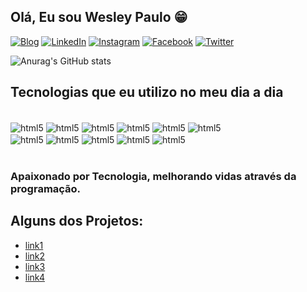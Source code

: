 ## Olá, Eu sou Wesley Paulo  😁

[![Blog](https://img.shields.io/website-up-down-green-red/http/monip.org.svg)](https://github.com/wesleypauloti)
[![LinkedIn](https://img.shields.io/badge/LinkedIn-0077B5?style=for-the-badge&logo=linkedin&logoColor=white)](https://github.com/wesleypauloti)
[![Instagram](https://img.shields.io/badge/Instagram-E4405F?style=for-the-badge&logo=instagram&logoColor=white)](https://github.com/wesleypauloti)
[![Facebook](https://img.shields.io/badge/Facebook-1877F2?style=for-the-badge&logo=facebook&logoColor=white)](https://github.com/wesleypauloti)
[![Twitter](https://img.shields.io/badge/Twitter-1DA1F2?style=for-the-badge&logo=twitter&logoColor=white)](https://github.com/wesleypauloti)

![Anurag's GitHub stats](https://github-readme-stats.vercel.app/api?username=wesleypauloti&show_icons=true&theme=radical)

## Tecnologias que eu utilizo no meu dia a dia

<div style="display: inline_block"><br>
    <img align="center" alt="html5" src="https://img.shields.io/badge/HTML5-E34F26?style=for-the-badge&logo=html5&logoColor=white"/>
    <img align="center" alt="html5" src="https://img.shields.io/badge/JavaScript-F7DF1E?style=for-the-badge&logo=javascript&logoColor=black"/>
    <img align="center" alt="html5" src="https://img.shields.io/badge/Node.js-43853D?style=for-the-badge&logo=node.js&logoColor=white"/>
    <img align="center" alt="html5" src="https://img.shields.io/badge/CSS3-1572B6?style=for-the-badge&logo=css3&logoColor=white"/>
    <img align="center" alt="html5" src="https://img.shields.io/badge/Python-14354C?style=for-the-badge&logo=python&logoColor=white"/>
    <img align="center" alt="html5" src="https://img.shields.io/badge/Java-ED8B00?style=for-the-badge&logo=openjdk&logoColor=white"/><br>    
    <img align="center" alt="html5" src="https://img.shields.io/badge/PHP-777BB4?style=for-the-badge&logo=php&logoColor=white"/>
    <img align="center" alt="html5" src="https://img.shields.io/badge/Kotlin-0095D5?&style=for-the-badge&logo=kotlin&logoColor=white"/>
    <img align="center" alt="html5" src="https://img.shields.io/badge/React-20232A?style=for-the-badge&logo=react&logoColor=61DAFB"/>
    <img align="center" alt="html5" src="https://img.shields.io/badge/Bootstrap-563D7C?style=for-the-badge&logo=bootstrap&logoColor=white"/>
    <img align="center" alt="html5" src="https://img.shields.io/badge/Spring-6DB33F?style=for-the-badge&logo=spring&logoColor=white"/>
</div><br>

### Apaixonado por Tecnologia, melhorando vidas através da programação.

## Alguns dos Projetos:

- [link1](https://google.com)
- [link2](https://google.com)
- [link3](https://google.com)
- [link4](https://google.com)


